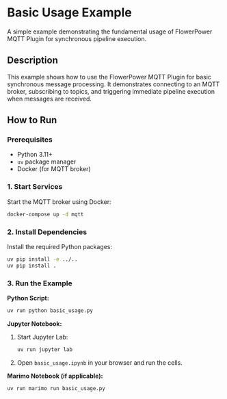# Basic Usage Example

A simple example demonstrating the fundamental usage of FlowerPower MQTT Plugin for synchronous pipeline execution.

## Description

This example shows how to use the FlowerPower MQTT Plugin for basic synchronous message processing. It demonstrates connecting to an MQTT broker, subscribing to topics, and triggering immediate pipeline execution when messages are received.

## How to Run

### Prerequisites

- Python 3.11+
- `uv` package manager
- Docker (for MQTT broker)

### 1. Start Services

Start the MQTT broker using Docker:

```bash
docker-compose up -d mqtt
```

### 2. Install Dependencies

Install the required Python packages:

```bash
uv pip install -e ../..
uv pip install .
```

### 3. Run the Example

**Python Script:**
```bash
uv run python basic_usage.py
```

**Jupyter Notebook:**
1. Start Jupyter Lab:
   ```bash
   uv run jupyter lab
   ```
2. Open `basic_usage.ipynb` in your browser and run the cells.

**Marimo Notebook (if applicable):**
```bash
uv run marimo run basic_usage.py